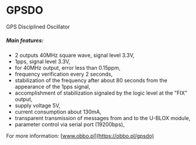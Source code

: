 # GPSDO
GPS Disciplined Oscillator

##### Main features:

- 2 outputs 40MHz square wave, signal level 3.3V,
- 1pps, signal level 3.3V,
- for 40MHz output, error less than 0.15ppm,
- frequency verification every 2 seconds,
- stabilization of the frequency after about 80 seconds from the appearance of the 1pps signal,
- accomplishment of stabilization signaled by the logic level at the "FIX" output,
- supply voltage 5V,
- current consumption about 130mA,
- transparent transmission of messages from and to the U-BLOX module,
- parameter control via serial port (19200bps), 

For more information: [www.obbo.pl](https://obbo.pl/gpsdo)
